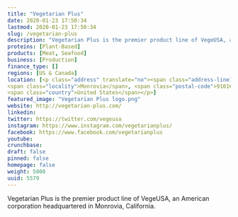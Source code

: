 ```yaml
---
title: "Vegetarian Plus"
date: 2020-01-23 17:50:34
lastmod: 2020-01-23 17:50:34
slug: /vegetarian-plus
description: "Vegetarian Plus is the premier product line of VegeUSA, an American corporation headquartered in Monrovia, California."
proteins: [Plant-Based]
products: [Meat, Seafood]
business: [Production]
finance_type: []
regions: [US & Canada]
location: [<p class="address" translate="no"><span class="address-line1">South Myrtle Avenue</span><br>
<span class="locality">Monrovia</span>, <span class="postal-code">91016</span><br>
<span class="country">United States</span></p>]
featured_image: "Vegetarian Plus logo.png"
website: http://vegetarian-plus.com/
linkedin: 
twitter: https://twitter.com/vegeusa
instagram: https://www.instagram.com/vegetarianplus/
facebook: https://www.facebook.com/vegetarianplus
youtube: 
crunchbase: 
draft: false
pinned: false
homepage: false
weight: 5000
uuid: 5579
---
```

Vegetarian Plus is the premier product line of VegeUSA, an American corporation headquartered in Monrovia, California.
